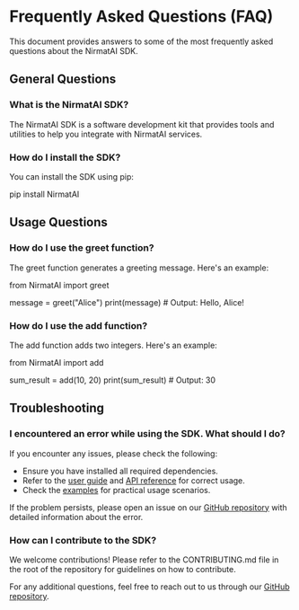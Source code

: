 # Frequently Asked Questions (FAQ)

This document provides answers to some of the most frequently asked questions about the NirmatAI SDK.

## General Questions

### What is the NirmatAI SDK?

The NirmatAI SDK is a software development kit that provides tools and utilities to help you integrate with NirmatAI services.

### How do I install the SDK?

You can install the SDK using pip:


pip install NirmatAI


## Usage Questions

### How do I use the greet function?

The greet function generates a greeting message. Here's an example:


from NirmatAI import greet

message = greet("Alice")
print(message)  # Output: Hello, Alice!


### How do I use the add function?

The add function adds two integers. Here's an example:


from NirmatAI import add

sum_result = add(10, 20)
print(sum_result)  # Output: 30


## Troubleshooting

### I encountered an error while using the SDK. What should I do?

If you encounter any issues, please check the following:
- Ensure you have installed all required dependencies.
- Refer to the [user guide](user_guide.md) and [API reference](api_reference.md) for correct usage.
- Check the [examples](../examples/README.md) for practical usage scenarios.

If the problem persists, please open an issue on our [GitHub repository](https://github.com/CertX-SA/NirmatAI_SDK) with detailed information about the error.

### How can I contribute to the SDK?

We welcome contributions! Please refer to the CONTRIBUTING.md file in the root of the repository for guidelines on how to contribute.

For any additional questions, feel free to reach out to us through our [GitHub repository](https://github.com/CertX-SA/NirmatAI_SDK).